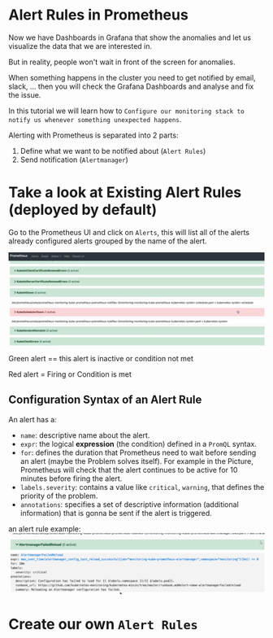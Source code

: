 # Alert Rules in Prometheus

Now we have Dashboards in Grafana that show the anomalies and let us visualize the data that we are interested in.

But in reality, people won't wait in front of the screen for anomalies.

When something happens in the cluster you need to get notified by email, slack, ... then you will check the Grafana Dashboards and analyse and fix the issue.

In this tutorial we will learn how to `Configure our monitoring stack to notify us whenever something unexpected happens`.

Alerting with Prometheus is separated into 2 parts:

1.  Define what we want to be notified about (`Alert Rules`)
2.  Send notification (`Alertmanager`)

# Take a look at Existing Alert Rules (deployed by default)

Go to the Prometheus UI and click on `Alerts`, this will list all of the alerts already configured alerts grouped by the name of the alert.

![Alt text](./images/alerts.png?raw=true)

Green alert == this alert is inactive or condition not met

Red alert = Firing or Condition is met

## Configuration Syntax of an Alert Rule

An alert has a:

- `name`: descriptive name about the alert.
- `expr`: the logical **expression** (the condition) defined in a `PromQL` syntax.
- `for`: defines the duration that Prometheus need to wait before sending an alert (maybe the Problem solves itself). For example in the Picture, Prometheus will check that the alert continues to be active for 10 minutes before firing the alert.
- `labels.severity`: contains a value like `critical`, `warning`, that defines the priority of the problem.
- `annotations`: specifies a set of descriptive information (additional information) that is gonna be sent if the alert is triggered.

an alert rule example:
![Alt text](./images/alert-rule.png?raw=true)

# Create our own `Alert Rules`
